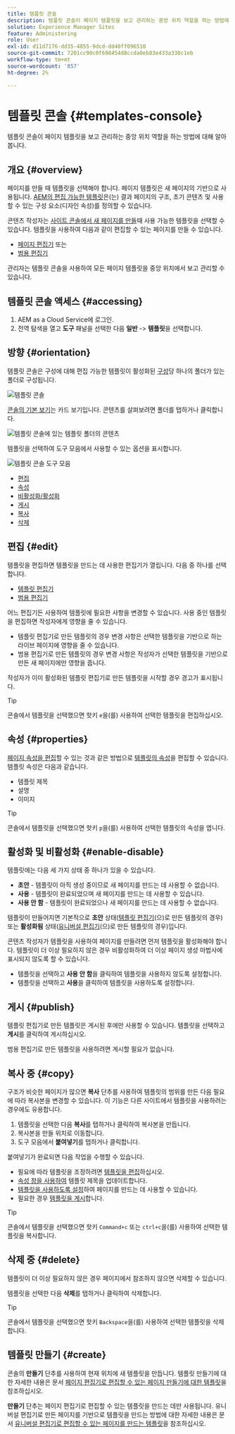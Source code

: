 ```yaml
---
title: 템플릿 콘솔
description: 템플릿 콘솔이 페이지 템플릿을 보고 관리하는 중앙 위치 역할을 하는 방법에 대해 알아봅니다.
solution: Experience Manager Sites
feature: Administering
role: User
exl-id: d11d7176-dd35-4855-9dcd-dd40ff096510
source-git-commit: 7201cc90c0f698454d8ccda0eb83e433a330c1eb
workflow-type: tm+mt
source-wordcount: '857'
ht-degree: 2%

---
```


# 템플릿 콘솔 {#templates-console}

템플릿 콘솔이 페이지 템플릿을 보고 관리하는 중앙 위치 역할을 하는 방법에 대해 알아봅니다.

## 개요 {#overview}

페이지를 만들 때 템플릿을 선택해야 합니다. 페이지 템플릿은 새 페이지의 기반으로 사용됩니다. [AEM의 편집 가능한 템플릿](/help/implementing/developing/components/templates.md)은(는) 결과 페이지의 구조, 초기 콘텐츠 및 사용할 수 있는 구성 요소(디자인 속성)를 정의할 수 있습니다.

콘텐츠 작성자는 [사이트 콘솔에서 새 페이지를 만들](/help/sites-cloud/authoring/sites-console/creating-pages.md)때 사용 가능한 템플릿을 선택할 수 있습니다. 템플릿을 사용하여 다음과 같이 편집할 수 있는 페이지를 만들 수 있습니다.

* [페이지 편집기](/help/sites-cloud/authoring/page-editor/templates.md) 또는
* [범용 편집기](/help/sites-cloud/authoring/universal-editor/templates.md)

관리자는 템플릿 콘솔을 사용하여 모든 페이지 템플릿을 중앙 위치에서 보고 관리할 수 있습니다.

## 템플릿 콘솔 액세스 {#accessing}

1. AEM as a Cloud Service에 로그인.
1. 전역 탐색을 열고 **도구** 패널을 선택한 다음 **일반** -> **템플릿**&#x200B;을 선택합니다.

## 방향 {#orientation}

템플릿 콘솔은 구성에 대해 편집 가능한 템플릿이 활성화된 [구성](/help/implementing/developing/introduction/configurations.md)당 하나의 폴더가 있는 폴더로 구성됩니다.

![템플릿 콘솔](assets/templates-console/templates-console.png)

[콘솔의 기본 보기](/help/sites-cloud/authoring/quick-start.md)는 카드 보기입니다. 콘텐츠를 살펴보려면 폴더를 탭하거나 클릭합니다.

![템플릿 콘솔에 있는 템플릿 폴더의 콘텐츠](assets/templates-console/templates-console-templates.png)

템플릿을 선택하여 도구 모음에서 사용할 수 있는 옵션을 표시합니다.

![템플릿 콘솔 도구 모음](assets/templates-console/templates-console-toolbar.png)

* [편집](#edit-edit)
* [속성](#properties)
* [비활성화/활성화](#enable-disable)
* [게시](#publish)
* [복사](#copy)
* [삭제](#delete)

## 편집 {#edit}

템플릿을 편집하면 템플릿을 만드는 데 사용한 편집기가 열립니다. 다음 중 하나를 선택합니다.

* [템플릿 편집기](/help/sites-cloud/authoring/page-editor/templates.md)
* [범용 편집기](/help/sites-cloud/authoring/universal-editor/templates.md)

어느 편집기든 사용하여 템플릿에 필요한 사항을 변경할 수 있습니다. 사용 중인 템플릿을 편집하면 작성자에게 영향을 줄 수 있습니다.

* 템플릿 편집기로 만든 템플릿의 경우 변경 사항은 선택한 템플릿을 기반으로 하는 라이브 페이지에 영향을 줄 수 있습니다.
* 범용 편집기로 만든 템플릿의 경우 변경 사항은 작성자가 선택한 템플릿을 기반으로 만든 새 페이지에만 영향을 줍니다.

작성자가 이미 활성화된 템플릿 편집기로 만든 템플릿을 시작할 경우 경고가 표시됩니다.

>[!TIP]
>
>콘솔에서 템플릿을 선택했으면 핫키 `e`을(를) 사용하여 선택한 템플릿을 편집하십시오.

## 속성 {#properties}

[페이지 속성을 편집](/help/sites-cloud/authoring/sites-console/page-properties.md)할 수 있는 것과 같은 방법으로 [템플릿의 속성](/help/sites-cloud/authoring/page-editor/templates.md)을 편집할 수 있습니다.템플릿 속성은 다음과 같습니다.

* 템플릿 제목
* 설명
* 이미지

>[!TIP]
>
>콘솔에서 템플릿을 선택했으면 핫키 `p`을(를) 사용하여 선택한 템플릿의 속성을 엽니다.

## 활성화 및 비활성화 {#enable-disable}

템플릿에는 다음 세 가지 상태 중 하나가 있을 수 있습니다.

* **초안** - 템플릿이 아직 생성 중이므로 새 페이지를 만드는 데 사용할 수 없습니다.
* **사용** - 템플릿이 완료되었으며 새 페이지를 만드는 데 사용할 수 있습니다.
* **사용 안 함** - 템플릿이 완료되었으나 새 페이지를 만드는 데 사용할 수 없습니다.

템플릿이 만들어지면 기본적으로 **초안** 상태([템플릿 편집기](/help/sites-cloud/authoring/page-editor/templates.md)(으)로 만든 템플릿의 경우) 또는 **활성화됨** 상태([유니버설 편집기](/help/sites-cloud/authoring/universal-editor/templates.md)(으)로 만든 템플릿의 경우)입니다.

콘텐츠 작성자가 템플릿을 사용하여 페이지를 만들려면 먼저 템플릿을 활성화해야 합니다. 템플릿이 더 이상 필요하지 않은 경우 비활성화하여 더 이상 페이지 생성 마법사에 표시되지 않도록 할 수 있습니다.

* 템플릿을 선택하고 **사용 안 함**&#x200B;을 클릭하여 템플릿을 사용하지 않도록 설정합니다.
* 템플릿을 선택하고 **사용**&#x200B;을 클릭하여 템플릿을 사용하도록 설정합니다.

## 게시 {#publish}

템플릿 편집기로 만든 템플릿은 게시된 후에만 사용할 수 있습니다. 템플릿을 선택하고 **게시**&#x200B;를 클릭하여 게시하십시오.

범용 편집기로 만든 템플릿을 사용하려면 게시할 필요가 없습니다.

## 복사 중 {#copy}

구조가 비슷한 페이지가 많으면 **복사** 단추를 사용하여 템플릿의 범위를 만든 다음 필요에 따라 복사본을 변경할 수 있습니다. 이 기능은 다른 사이트에서 템플릿을 사용하려는 경우에도 유용합니다.

1. 템플릿을 선택한 다음 **복사**&#x200B;를 탭하거나 클릭하여 복사본을 만듭니다.
1. 복사본을 만들 위치로 이동합니다.
1. 도구 모음에서 **붙여넣기**&#x200B;를 탭하거나 클릭합니다.

붙여넣기가 완료되면 다음 작업을 수행할 수 있습니다.

* 필요에 따라 템플릿을 조정하려면 [템플릿을 편집](#edit)하십시오.
* [속성 창을 사용하여](#properties) 템플릿 제목을 업데이트합니다.
* [템플릿을 사용하도록 설정](#enable-disable)하여 페이지를 만드는 데 사용할 수 있습니다.
* 필요한 경우 [템플릿을 게시](#publish)합니다.

>[!TIP]
>
>콘솔에서 템플릿을 선택했으면 핫키 `Command+c` 또는 `ctrl+c`을(를) 사용하여 선택한 템플릿을 복사합니다.

## 삭제 중 {#delete}

템플릿이 더 이상 필요하지 않은 경우 페이지에서 참조하지 않으면 삭제할 수 있습니다.

템플릿을 선택한 다음 **삭제**&#x200B;를 탭하거나 클릭하여 삭제합니다.

>[!TIP]
>
>콘솔에서 템플릿을 선택했으면 핫키 `Backspace`을(를) 사용하여 선택한 템플릿을 삭제합니다.

## 템플릿 만들기 {#create}

콘솔의 **만들기** 단추를 사용하여 현재 위치에 새 템플릿을 만듭니다. 템플릿 만들기에 대한 자세한 내용은 문서 [페이지 편집기로 편집할 수 있는 페이지 만들기에 대한 템플릿](/help/sites-cloud/authoring/page-editor/templates.md)을 참조하십시오.

**만들기** 단추는 페이지 편집기로 편집할 수 있는 템플릿을 만드는 데만 사용됩니다. 유니버설 편집기로 만든 페이지를 기반으로 템플릿을 만드는 방법에 대한 자세한 내용은 문서 [유니버설 편집기로 편집할 수 있는 페이지를 만드는 템플릿](/help/sites-cloud/authoring/universal-editor/templates.md)을 참조하십시오.
